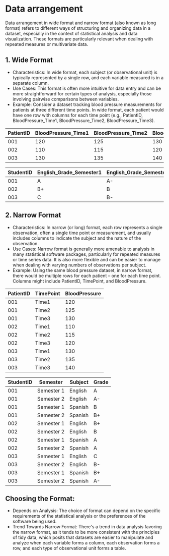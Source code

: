 # Data arrangement

Data arrangement in wide format and narrow format (also known as long format) refers to different ways of structuring and organizing data in a dataset, especially in the context of statistical analysis and data visualization. These formats are particularly relevant when dealing with repeated measures or multivariate data.

## 1. Wide Format
* Characteristics: In wide format, each subject (or observational unit) is typically represented by a single row, and each variable measured is in a separate column.
* Use Cases: This format is often more intuitive for data entry and can be more straightforward for certain types of analysis, especially those involving pairwise comparisons between variables.
* Example: Consider a dataset tracking blood pressure measurements for patients at three different time points. In wide format, each patient would have one row with columns for each time point (e.g., PatientID, BloodPressure_Time1, BloodPressure_Time2, BloodPressure_Time3).

| PatientID | BloodPressure_Time1 | BloodPressure_Time2 | BloodPressure_Time3 |
|-----------|---------------------|---------------------|---------------------|
| 001       | 120                 | 125                 | 130                 |
| 002       | 110                 | 115                 | 120                 |
| 003       | 130                 | 135                 | 140                 |


| StudentID | English_Grade_Semester1 | English_Grade_Semester2 | Spanish_Grade_Semester1 | Spanish_Grade_Semester2 |
|-----------|--------------------|--------------------|--------------------|--------------------|
| 001       | A                  | A-                 | B                  | B+                 |
| 002       | B+                 | B                  | A                  | A                  |
| 003       | C                  | B-                 | B+                 | A-                 |


## 2. Narrow Format
+ Characteristics: In narrow (or long) format, each row represents a single observation, often a single time point or measurement, and usually includes columns to indicate the subject and the nature of the observation.
+ Use Cases: Narrow format is generally more amenable to analysis in many statistical software packages, particularly for repeated measures or time series data. It is also more flexible and can be easier to manage when dealing with varying numbers of observations per subject.
+ Example: Using the same blood pressure dataset, in narrow format, there would be multiple rows for each patient – one for each time point. Columns might include PatientID, TimePoint, and BloodPressure.

| PatientID | TimePoint | BloodPressure |
|-----------|-----------|---------------|
| 001       | Time1     | 120           |
| 001       | Time2     | 125           |
| 001       | Time3     | 130           |
| 002       | Time1     | 110           |
| 002       | Time2     | 115           |
| 002       | Time3     | 120           |
| 003       | Time1     | 130           |
| 003       | Time2     | 135           |
| 003       | Time3     | 140           |

| StudentID | Semester    | Subject | Grade |
|-----------|-------------|---------|-------|
| 001       | Semester 1  | English | A     |
| 001       | Semester 2  | English | A-    |
| 001       | Semester 1  | Spanish | B     |
| 001       | Semester 2  | Spanish | B+    |
| 002       | Semester 1  | English | B+    |
| 002       | Semester 2  | English | B     |
| 002       | Semester 1  | Spanish | A     |
| 002       | Semester 2  | Spanish | A     |
| 003       | Semester 1  | English | C     |
| 003       | Semester 2  | English | B-    |
| 003       | Semester 1  | Spanish | B+    |
| 003       | Semester 2  | Spanish | A-    |


## Choosing the Format:
* Depends on Analysis: The choice of format can depend on the specific requirements of the statistical analysis or the preferences of the software being used.
* Trend Towards Narrow Format: There's a trend in data analysis favoring the narrow format, as it tends to be more consistent with the principles of tidy data, which posits that datasets are easier to manipulate and analyze when each variable forms a column, each observation forms a row, and each type of observational unit forms a table.





